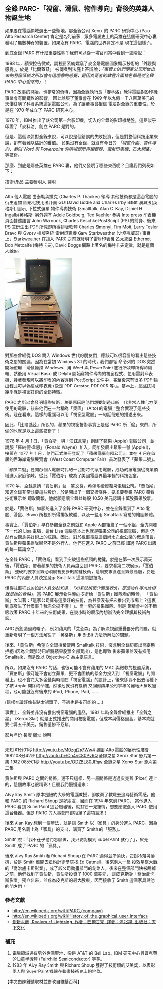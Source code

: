 ## 全錄 PARC-「視窗、滑鼠、物件導向」背後的英雄人物誕生地

如果要在電腦領域選出一些聖地，那全錄公司 Xerox 的 PARC 研究中心 (Palo Alto Research Center) 
肯定是名列前茅，眾多電腦史上的英雄在這個研究中心裏發明了無數神奇的裝置，如果沒有 PARC，電腦的世界肯定不是
現在這個樣子。

到底全錄 PARC 有什麼重要性呢？我們可以從一場官司當中看到一些端倪：

1998 年，蘋果控告微軟，說視窗系統嫖竊了麥金塔電腦圖像顯示技術的「外觀與感覺」，於是「比爾蓋茲」
被傳喚到法庭上答辯說：_「事實上他們兩家公司所做出來的視窗系統之所以會有這麼像的感覺，是因為兩者的軟體介面特色都是從全錄 PARC 中心偷來的」_！

PARC 故事的開始，也非常的奇特，因為全錄執行長「麥科洛」覺得電腦對影印機事業會有關鍵性的影響，
因此說服了董事會在 1969 年以九億一千八百萬美元的天價併購了科資系統這家電腦公司，為了讓董事會相信
電腦對全錄的重要性，於是在 1970 年成立了 PARC 研究中心。

1970 年，IBM 推出了該公司第一台影印機，切入的全錄的影印機地盤，這點似乎印證了「麥科洛」創立 PARC 是對的。

但是、這個決策對全錄來說，可以說是個錯誤的失敗投資，但是對整個科技產業來說，卻有著難以估計的價值。
如果沒有全錄，就沒有今日的 _「視窗介面、物件導向、類似 Word 與 Powerpoint 的所視即所得編輯器、雷射印表機、乙太網路」_
等技術。

那麼、到底是哪些英雄在 PARC 裏，他們又發明了哪些東西呢？且讓我們列表如下：

技術/產品                           主要發明人                                  說明
-------------------------------     --------------------------------------      ------------------------------------------
Alto 個人電腦                       由泰勒與撒克 (Charles P. Thacker) 領導      其他技術都是這台電腦的衍生產物
圖形化使用者介面 GUI                David Liddle and Charles Irby               BitBlt 演算法(英格斯),  圖示, 下拉式選單
物件導向技術 (Smalltalk)            Alan C. Kay, Daniel H. Ingalls(英格斯)      另外還有 Adele Goldberg, Ted Kaehler 參與
Interpress 印表機頁面描述語言       John Warnock, Charles Geschke               PostScript (PS) 的前身、後來 PS 又衍生出 PDF
所見即所得排版軟體                  Charles Simonyi, Tim Mott, Larry Tesler     Bravo 與 Gypsy 排版系統
雷射印表機                          Gary Starkweather (史塔克威瑟)              事實上，Starkweather 在加入 PARC 之前就發明了雷射印表機
乙太網路 Ethernet                   Bob Metcalfe (梅特卡夫), David Boggs        網路上著名的梅特卡夫定律，就是這個人說的。

![圖、全錄的個人電腦 (Alto) 奧圖](../img/220px-Xerox_Alto_mit_Rechner.JPG)

對那些曾經從 DOS 跳入 Windows 世代的朋友們，應該可以很容易的看出這些技術之間的關連，因為在當初 Windows 3.1 的時代，我們都從
命令列的 DOS 突然開始使用「滑鼠操控 Windows、用 Word 與 PowerPoint 進行所視即所得的編輯、然後用 Visual Basic 或 Delphi 
開始寫物件導向的視窗程式、使用雷射印表機、接著發現可以將印表的內容導到 PostScript 文件中，甚至後來有很多 PDF 輸出程式可以偽裝成印表機 
(像是 PDF Creator, PDF 995 等)」。基本上，這些技術幾乎就是視窗技術的全部特徵。

PARC 之所以會發明這些技術，主要原因是他們想要創造出新一代非常人性化方便使用的電腦，後來他們在一台稱為「奧圖」 (Alto) 的電腦上整合實現了這些技術。現在看來，這樣的電腦可以用「視窗型電腦」一句話簡短的描述出來。

因此、「比爾蓋茲」所說的，蘋果的視窗技術事實上是從 PARC 所「偷」來的，所偷的也就是以上這些技術了！

1976 年 4 月 1 日，「賈伯斯」與「沃茲尼克」創建了蘋果 (Apple) 電腦公司，並說服「羅納德‧韋恩」（Ronald Wayne）加入，同年發展出蘋果一號 (Apple I)，
接著在 1977 年 1 月，他們正式註冊登記了『蘋果電腦有限公司』，並在 4 月在首屆的西海岸電腦展覽會（West Coast Computer Fair）首次發表了「蘋果二號」。

「蘋果二號」是開啟個人電腦時代的一台劃時代家用電腦，成功的讓電腦從商業領域進入家庭領域，從此「賈伯斯」成為了美國電腦界最年輕的科技金童。

1979 年、全錄邀請「賈伯斯」談一筆交易，希望能投資蘋果電腦公司。「賈伯斯」知道全錄非常想要這些股份，於是開出了一個交換條件，要求要參觀 PARC 觀看技術展示並
聽取簡報，他就願意讓全錄以每股 10.50 美元認購十萬股蘋果股票。

於是、「賈伯斯」如願的進入了全錄 PARC 研究中心，並在全錄看到了 Alto 電腦、滑鼠、Bravo 所視即所得排版軟體、以及一些用 Smalltalk 寫成的繪圖軟體。

事實上、「賈伯斯」早在參觀全錄之前就在 Apple 內部組織了一個小組，全力開發下一代的 Lisa 電腦，這台 Lisa 電腦基本上也就是蘋果公司的視窗電腦，但是
仍然有些觀念與技術上的瓶頸。因此、對於視窗電腦這個尚未完全公開的概念而言，賈伯斯與蘋果團隊顯然不是外行人，他們在進入 PARC 之前已經
讀過 PARC 出版的每一篇論文了。

在全錄 PARC ，「賈伯斯」看到了突破這些瓶頸的關鍵，於是在第一次展示兩天後，「賈伯斯」帶著蘋果的技術人員再度回到 PARC，要求看第二次展示。「賈伯斯」
強硬的要求全錄必須展視更多的關鍵技術，這項要求直達全錄最高層，於是 PARC 的內部人員決定展示 Smalltalk 這項關鍵技術。

懂得視窗程式的設計人員必然知道：_「如果說視窗介面是表皮，那麼物件導向技術就是她的骨骼」_。當 PARC 展示物件導向技術給「賈伯斯」團隊看的時候，
「賈伯斯」大叫著：「這家公司擁有這麼好的技術，為甚麼沒有把它推出到市場上？這裏到底發生了什麼事？我完全搞不懂！」。而一旁的蘋果團隊，則是
聚精會神的不斷吸收著 PARC 十年來的技術成果，在幾小時的展示內想辦法完全理解其技術內容。

ARC 所創造過的輪子，
例如蘋果的「艾金森」為了解決視窗重疊部分的問題，就重新發明了一個方法解決了「英格斯」用 BitBlt 方法所解決的問題。

後來、「賈伯斯」希望向全錄授權使用 Smalltalk 技術，沒想到全錄卻擺出高姿態拒絕 (因為全錄那時已經將蘋果股票全部賣出)，這也導致
後來蘋果並沒有採用 Smalltalk，而是改以 Objective-C 為主要語言。

所以，如果沒有 PARC 的話，也很可能不會有蘋果的 MAC 與微軟的視窗系統，「賈伯斯」很可能不會創立蘋果、更不會固執的傾全力投入到
「視窗電腦」的開發上，也不會花太多金錢與時間在「視窗電腦」的設計上，後來卻賣不出去而種下了被 Apple 開除的命運，然後也就沒有後續
又回到蘋果公司掌權的絕地大反攻過程，也可能就沒有後來的 iPod, iPhone, iPad, ......

(這樣推論好像有點太過頭了，不過也是有可能的 ....)

事實上、全錄並非沒有推出視窗電腦的產品，1982 年時全錄曾經推出「全錄之星」 (Xerox Star) 就是正式推出的商用視窗電腦，但成本與價格過高，基本款就要七萬五千美元，銷售量慘不忍睹。

影片年份	長度        網址                            說明
----------  ---------   ------------------------------  --------------------------------------------------------------------------------------------------
未知        01分01秒    <http://youtu.be/M0zgj2p7Ww4>   奧圖 Alto 電腦的展示性廣告
1982        08分42秒    <http://youtu.be/Cn4vC80Pv6Q>   全錄之星 Xerox Star 影片第一集
1982        08分01秒    <http://youtu.be/ODZBL80JPqw>   全錄之星 Xerox Star 影片第二集

賈伯斯與 PARC 之間的關係，還不只這樣，另一層關係是透過皮克斯 (Pixer) 連上的，這個故事也很精彩！且聽我們慢慢道來：

Alvy Ray Smith 原本是紐約大學的電腦教授，卻放棄了教職去追尋藝術零感，他和 PARC 的 Richard Shoup  是好朋友，因而在 1974 年來到 PARC。
當他進入 PARC 看到 SuperPaint 這台機器後，就對它一見鍾情，想要應徵進入 PARC 使用這台機器。但是 PARC 的人事部門卻拒絕了這項請求！

後來 Alan Kay 想到一個辦法，就是讓 Smith 以「家具」的身分進入 PARC，因為 PARC 用名義上為「家具」的支出，購買了 Smith 的「服務」。

Smith 說：「我不在乎他們怎麼做，我只要能摸到 SuperPaint 就行了」，於是 Smith 成了 PARC 的「家具」。

後來 Alvy Ray Smith 和 Richard Shoup 在 PARC 過得並不愉快，受到冷落與排擠，於是 Smith 離開去紐約計術學院找 Ed Catmull，後來兩人一起 投效星際大戰的「喬治盧卡斯影業」，成了該公司動畫部門的創始人，後來在整個部門快被裁掉之前，他們找到了賈伯斯，賈伯斯投資了 1000 萬美元，
讓皮克斯從「喬治盧卡斯影業」獨立出來，並成為皮克斯的最大股東，因而接收了 Smith 這個家具與他的朋友們！

### 參考文獻
* <http://en.wikipedia.org/wiki/PARC_(company)>
* <http://en.wikipedia.org/wiki/History_of_the_graphical_user_interface>
* [創新未酬, Dealers of Lightning, 作者：西爾吉克, 譯者：洪裕翔, 出版社：天下文化](http://www.books.com.tw/exep/prod/booksfile.php?item=0010152673)

### 補充
1. 電腦領域還有另外幾個聖地，像是 AT&T 的 Bell Lab、IBM 研究中心與蕭克萊的仙童半導體 (Fairchild Semiconductor) 等等。
2. 1983 年 Alvy Ray Smith 與  Richard Shoup 獲得了技術類的艾美獎，以表彰兩人與 SuperPaint 機器在動畫技術史上的地位。

【本文由陳鍾誠取材並修改自維基百科】


